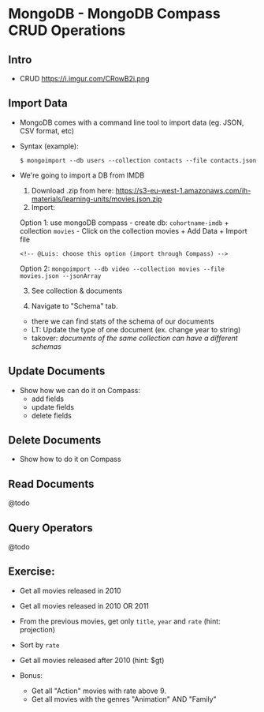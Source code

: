 
# MongoDB - MongoDB Compass CRUD Operations

<!-- 

- Status: draft (until "## Delete Documents" is ready)

- Methodology: for all the part of operators, rather than explaing one by one
-- explain only the basic concepts (eg. projection)
-- create a cheatsheet with all the different operators & how to use it
-- ask students to do the lab (they'll need to research & apply) 



Note: 
- in the database (IMDB) that we use for this lecture, year is stored as a string. 
- when we make the query, compare with a string (ex. `{year: "2010"}`)


-->

## Intro

- CRUD
  https://i.imgur.com/CRowB2i.png



## Import Data


- MongoDB comes with a command line tool to import data (eg. JSON, CSV format, etc)

- Syntax (example):

    ```
    $ mongoimport --db users --collection contacts --file contacts.json
    ```

- We're going to import a DB from IMDB

  1. Download .zip from here: https://s3-eu-west-1.amazonaws.com/ih-materials/learning-units/movies.json.zip
    
    <!--  @Luis: send json directly on slack. -->

  2. Import: 
  
    Option 1: use mongoDB compass
      - create db: `cohortname-imdb` + collection `movies`
      - Click on the collection movies + Add Data + Import file

      <!-- @Luis: choose this option (import through Compass) -->

    Option 2: 
      ```
      mongoimport --db video --collection movies --file movies.json --jsonArray
      ```

  3. See collection & documents

  4. Navigate to "Schema" tab.
    - there we can find stats of the schema of our documents
    - LT: Update the type of one document (ex. change year to string)
    - takover: *documents of the same collection can have a different schemas*




## Update Documents

- Show how we can do it on Compass:
  - add fields
  - update fields
  - delete fields


## Delete Documents

- Show how to do it on Compass




## Read Documents


@todo

<!-- @luis: highlighted ?? -->



## Query Operators


@todo

<!-- @luis: highlighted ?? -->



## Exercise:

- Get all movies released in 2010
- Get all movies released in 2010 OR 2011
- From the previous movies, get only `title`, `year` and `rate` (hint: projection)
- Sort by `rate`


- Get all movies released after 2010 (hint: $gt)


- Bonus: 
  - Get all "Action" movies with rate above 9.
  - Get all movies with the genres "Animation" AND "Family"


